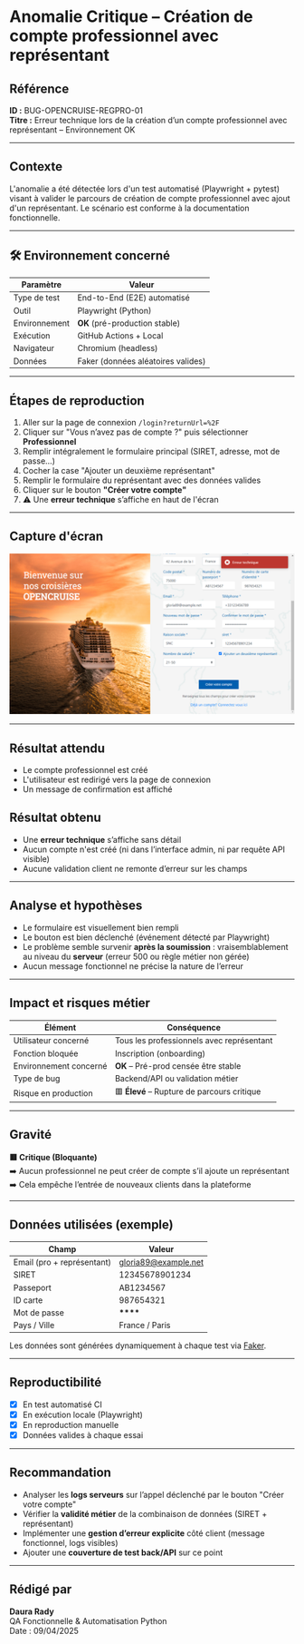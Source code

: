 #  Anomalie Critique – Création de compte professionnel avec représentant

##  Référence

**ID :** BUG-OPENCRUISE-REGPRO-01  
**Titre :** Erreur technique lors de la création d’un compte professionnel avec représentant – Environnement OK

---

##  Contexte

L'anomalie a été détectée lors d'un test automatisé (Playwright + pytest) visant à valider le parcours de création de compte professionnel avec ajout d'un représentant. Le scénario est conforme à la documentation fonctionnelle.

---

## 🛠 Environnement concerné

| Paramètre     | Valeur                             |
| ------------- | ---------------------------------- |
| Type de test  | End-to-End (E2E) automatisé        |
| Outil         | Playwright (Python)                |
| Environnement | **OK** (pré-production stable)     |
| Exécution     | GitHub Actions + Local             |
| Navigateur    | Chromium (headless)                |
| Données       | Faker (données aléatoires valides) |

---

##  Étapes de reproduction

1. Aller sur la page de connexion `/login?returnUrl=%2F`
2. Cliquer sur "Vous n’avez pas de compte ?" puis sélectionner **Professionnel**
3. Remplir intégralement le formulaire principal (SIRET, adresse, mot de passe…)
4. Cocher la case "Ajouter un deuxième représentant"
5. Remplir le formulaire du représentant avec des données valides
6. Cliquer sur le bouton **"Créer votre compte"**
7. ⚠️ Une **erreur technique** s’affiche en haut de l'écran

---

##  Capture d'écran

![Erreur technique lors de la création](../erreur_creation_compte.png)

---

##  Résultat attendu

- Le compte professionnel est créé
- L'utilisateur est redirigé vers la page de connexion
- Un message de confirmation est affiché

##  Résultat obtenu

- Une **erreur technique** s’affiche sans détail
- Aucun compte n'est créé (ni dans l’interface admin, ni par requête API visible)
- Aucune validation client ne remonte d’erreur sur les champs

---

##  Analyse et hypothèses

- Le formulaire est visuellement bien rempli
- Le bouton est bien déclenché (événement détecté par Playwright)
- Le problème semble survenir **après la soumission** : vraisemblablement au niveau du **serveur** (erreur 500 ou règle métier non gérée)
- Aucun message fonctionnel ne précise la nature de l’erreur

---

##  Impact et risques métier

| Élément                | Conséquence                                 |
| ---------------------- | ------------------------------------------- |
| Utilisateur concerné   | Tous les professionnels avec représentant   |
| Fonction bloquée       | Inscription (onboarding)                    |
| Environnement concerné | **OK** – Pré-prod censée être stable        |
| Type de bug            | Backend/API ou validation métier            |
| Risque en production   | 🟥 **Élevé** – Rupture de parcours critique |

---

##  Gravité

**🟥 Critique (Bloquante)**  
➡️ Aucun professionnel ne peut créer de compte s’il ajoute un représentant  
➡️ Cela empêche l’entrée de nouveaux clients dans la plateforme

---

##  Données utilisées (exemple)

| Champ                      | Valeur               |
| -------------------------- | -------------------- |
| Email (pro + représentant) | gloria89@example.net |
| SIRET                      | 12345678901234       |
| Passeport                  | AB1234567            |
| ID carte                   | 987654321            |
| Mot de passe               | **\*\*\*\***         |
| Pays / Ville               | France / Paris       |

Les données sont générées dynamiquement à chaque test via [Faker](https://faker.readthedocs.io/en/master/).

---

##  Reproductibilité

- [x] En test automatisé CI
- [x] En exécution locale (Playwright)
- [x] En reproduction manuelle
- [x] Données valides à chaque essai

---

##  Recommandation

- Analyser les **logs serveurs** sur l’appel déclenché par le bouton "Créer votre compte"
- Vérifier la **validité métier** de la combinaison de données (SIRET + représentant)
- Implémenter une **gestion d’erreur explicite** côté client (message fonctionnel, logs visibles)
- Ajouter une **couverture de test back/API** sur ce point

---

##  Rédigé par

**Daura Rady**  
QA Fonctionnelle & Automatisation Python  
Date : 09/04/2025
